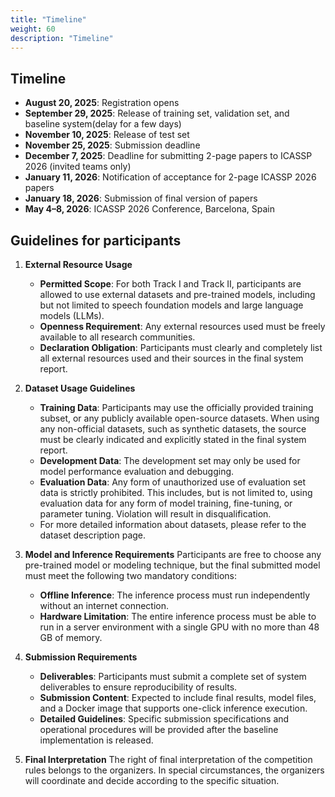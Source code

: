 ```yaml
---
title: "Timeline"
weight: 60
description: "Timeline"
---
```


## Timeline

- **August 20, 2025**: Registration opens
- **September 29, 2025**: Release of training set, validation set, and baseline system(delay for a few days)
- **November 10, 2025**: Release of test set
- **November 25, 2025**: Submission deadline
- **December 7, 2025**: Deadline for submitting 2-page papers to ICASSP 2026 (invited teams only)
- **January 11, 2026**: Notification of acceptance for 2-page ICASSP 2026 papers
- **January 18, 2026**: Submission of final version of papers
- **May 4–8, 2026**: ICASSP 2026 Conference, Barcelona, Spain


## Guidelines for participants
1. **External Resource Usage**
   - **Permitted Scope**: For both Track I and Track II, participants are allowed to use external datasets and pre-trained models, including but not limited to speech foundation models and large language models (LLMs).
   - **Openness Requirement**: Any external resources used must be freely available to all research communities.
   - **Declaration Obligation**: Participants must clearly and completely list all external resources used and their sources in the final system report.

2. **Dataset Usage Guidelines**
   - **Training Data**: Participants may use the officially provided training subset, or any publicly available open-source datasets. When using any non-official datasets, such as synthetic datasets, the source must be clearly indicated and explicitly stated in the final system report.
   - **Development Data**: The development set may only be used for model performance evaluation and debugging.
   - **Evaluation Data**: Any form of unauthorized use of evaluation set data is strictly prohibited. This includes, but is not limited to, using evaluation data for any form of model training, fine-tuning, or parameter tuning. Violation will result in disqualification.
   - For more detailed information about datasets, please refer to the dataset description page.

3. **Model and Inference Requirements**
   Participants are free to choose any pre-trained model or modeling technique, but the final submitted model must meet the following two mandatory conditions:
   - **Offline Inference**: The inference process must run independently without an internet connection.
   - **Hardware Limitation**: The entire inference process must be able to run in a server environment with a single GPU with no more than 48 GB of memory.

4. **Submission Requirements**
   - **Deliverables**: Participants must submit a complete set of system deliverables to ensure reproducibility of results.
   - **Submission Content**: Expected to include final results, model files, and a Docker image that supports one-click inference execution.
   - **Detailed Guidelines**: Specific submission specifications and operational procedures will be provided after the baseline implementation is released.

5. **Final Interpretation**
   The right of final interpretation of the competition rules belongs to the organizers. In special circumstances, the organizers will coordinate and decide according to the specific situation.
